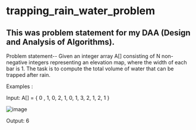 # trapping_rain_water_problem

This was problem statement for my DAA (Design and Analysis of Algorithms).
--------------------------------------------------------------------------------------------------------------------------------------------------------------------------
Problem statement-- 
Given an integer array A[] consisting of N non-negative integers representing an elevation map, where the width of each bar is 1. The task is to compute the total volume
of water that can be trapped after rain.

Examples :

Input: A[] = { 0 , 1, 0, 2, 1, 0, 1, 3, 2, 1, 2, 1 }


![image](https://user-images.githubusercontent.com/104164130/200141935-fc2156a3-1a19-4d20-897d-fcbfce701ada.png)

Output: 6
